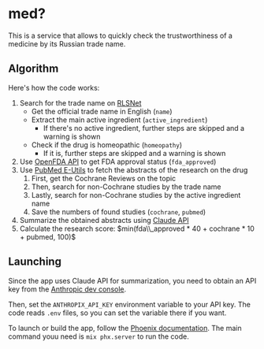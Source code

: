 # med?

This is a service that allows to quickly check the trustworthiness of a medicine
by its Russian trade name.

## Algorithm

Here's how the code works:

1. Search for the trade name on [RLSNet](https://rlsnet.ru)
   - Get the official trade name in English (`name`)
   - Extract the main active ingredient (`active_ingredient`)
     - If there's no active ingredient, further steps are skipped and a warning is shown
   - Check if the drug is homeopathic (`homeopathy`)
     - If it is, further steps are skipped and a warning is shown
2. Use [OpenFDA API](https://open.fda.gov/) to get FDA approval status (`fda_approved`)
3. Use [PubMed E-Utils](https://www.ncbi.nlm.nih.gov/home/develop/api/) to fetch the abstracts of the research on the drug
   1. First, get the Cochrane Reviews on the topic
   2. Then, search for non-Cochrane studies by the trade name
   3. Lastly, search for non-Cochrane studies by the active ingredient name
   4. Save the numbers of found studies (`cochrane`, `pubmed`)
4. Summarize the obtained abstracts using [Claude API](https://www.anthropic.com/api)
5. Calculate the research score: $min(fda\\_approved * 40 + cochrane * 10 + pubmed, 100)$ 

## Launching

Since the app uses Claude API for summarization, you need to obtain an API key
from the [Anthropic dev console](https://console.anthropic.com/).

Then, set the `ANTHROPIX_API_KEY` environment variable to your API key. The
code reads `.env` files, so you can set the variable there if you want.

To launch or build the app, follow the [Phoenix documentation](https://hexdocs.pm/phoenix/overview.html).
The main command youu need is `mix phx.server` to run the code.

